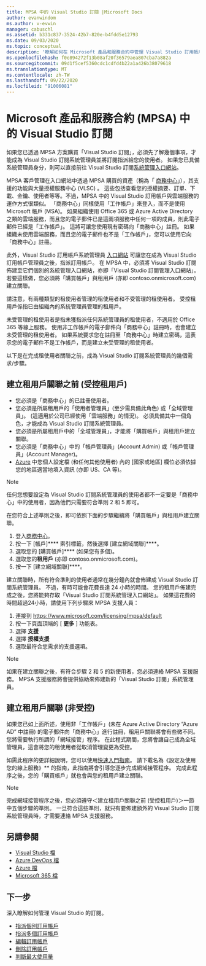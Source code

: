 ```yaml
---
title: MPSA 中的 Visual Studio 訂閱 |Microsoft Docs
author: evanwindom
ms.author: v-evwin
manager: cabuschl
ms.assetid: b331c837-3524-42b7-820e-b4fdd5e12793
ms.date: 09/03/2020
ms.topic: conceptual
description: '瞭解如何在 Microsoft 產品和服務合約中管理 Visual Studio 訂用帳戶 (MPSA) '
ms.openlocfilehash: f0e894272f13b08af20f36579aea807cba7a882a
ms.sourcegitcommit: 09d1f5cef5360cdc1cdfd4b22a1a426b38079618
ms.translationtype: MT
ms.contentlocale: zh-TW
ms.lasthandoff: 09/22/2020
ms.locfileid: "91006081"
---
```

# <a name="visual-studio-subscriptions-in-a-microsoft-products-and-services-agreement-mpsa"></a>Microsoft 產品和服務合約 (MPSA) 中的 Visual Studio 訂閱
如果您已透過 MPSA 方案購買「Visual Studio 訂閱」，必須先了解幾個事項，才能成為 Visual Studio 訂閱系統管理員並將訂閱指派給您的使用者。 如果您已具備系統管理員身分，則可以直接前往 Visual Studio 訂閱[系統管理入口網站](https://manage.visualstudio.com/)。

MPSA 客戶管理在入口網站中透過 MPSA 購買的資產（稱為「 [商務中心](https://businessaccount.microsoft.com/Customer)」），其支援的功能與大量授權服務中心 (VLSC) 。 這些包括查看您的授權摘要、訂單、下載、金鑰、使用者等等。不過，MPSA 中的 Visual Studio 訂用帳戶與雲端服務的運作方式很類似。 「商務中心」同樣使用「工作帳戶」來登入，而不是使用 Microsoft 帳戶 (MSA)。 如果組織使用 Office 365 或 Azure Active Directory 之類的雲端服務，而且您的電子郵件已是這兩項服務中任何一項的成員，則此電子郵件已經是「工作帳戶」。 這將可讓您使用現有密碼向「商務中心」註冊。 如果組織未使用雲端服務，而且您的電子郵件也不是「工作帳戶」，您可以使用它向「商務中心」註冊。

此外，Visual Studio 訂用帳戶系統管理員 [入口網站](https://manage.visualstudio.com/) 可讓您在成為 Visual Studio 訂用帳戶管理員之後，指派訂用帳戶。 在 MPSA 中，必須將 Visual Studio 訂閱佈建至它們個別的系統管理入口網站，亦即「Visual Studio 訂閱管理入口網站」。 若要這樣做，您必須將「購買帳戶」與租用戶 (亦即 contoso.onmicrosoft.com) 建立關聯。

請注意，有兩種類型的租使用者管理的租使用者和不受管理的租使用者。 受控租用戶係指已由組織內的系統管理員管理的租用戶。

未受管理的租使用者是指未獲指派任何系統管理員的租使用者，不適用於 Office 365 等線上服務。 使用非工作帳戶的電子郵件向「商務中心」註冊時，也會建立未受管理的租使用者。 如果系統要求您在註冊至「商務中心」時建立密碼，這表示您的電子郵件不是工作帳戶，而是建立未受管理的租使用者。

以下是在完成租使用者關聯之前，成為 Visual Studio 訂閱系統管理員的幾個需求/步驟。

## <a name="pre-tenant-association-managed-tenant"></a>建立租用戶關聯之前 (受控租用戶)
- 您必須是「商務中心」的已註冊使用者。
- 您必須是所屬租用戶的「使用者管理員」(至少需具備此角色) 或「全域管理員」。 (這適用於公司已經使用「雲端服務」的情況)。 必須具備其中一個角色，才能成為 Visual Studio 訂閱系統管理員。
- 您必須是所屬租用戶中的「全域管理員」，才能將「購買帳戶」與租用戶建立關聯。
- 您必須是「商務中心」中的「帳戶管理員」(Account Admin) 或「帳戶管理員」(Account Manager)。
- [Azure](https://portal.azure.com/) 中您個人設定檔 (和任何其他使用者) 內的 [國家或地區] 欄位必須依據您的地區適當地填入資訊 (亦即 US、CA 等)。 

> [!NOTE]
> 任何您想要設定為 Visual Studio 訂閱系統管理員的使用者都不一定要是「商務中心」中的使用者，因為他們只需要符合準則 2 和 5 即可。

在您符合上述準則之後，即可依照下面的步驟繼續將「購買帳戶」與租用戶建立關聯。
1. 登入[商務中心](https://businessaccount.microsoft.com/Customer)。
2. 按一下 [帳戶]**** 索引標籤，然後選擇 [建立網域關聯]****。
3. 選取您的 [購買帳戶]**** (如果您有多個)。
4. 選取您的**租用戶** (亦即 contoso.onmicrosoft.com)。
5. 按一下 [建立網域關聯]****。

建立關聯時，所有符合準則的使用者通常在幾分鐘內就會佈建成 Visual Studio 訂閱系統管理員。 不過，有時可能會花費長達 24 小時的時間。 您的租用戶佈建完成之後，您將能夠存取「Visual Studio 訂閱系統管理入口網站」。 如果這花費的時間超過24小時，請使用下列步驟來 MPSA 支援人員：
1. 連接到 <https://www.microsoft.com/licensing/mpsa/default>
2. 按一下頁面頂端的 [ **更多** ] 功能表。 
3. 選擇 **支援**
4. 選擇 **授權支援**
5. 選取最符合您需求的支援選項。 

> [!NOTE]
> 如果在建立關聯之後，有符合步驟 2 和 5 的新使用者，您必須連絡 MPSA 支援服務。 MPSA 支援服務將會提供協助來佈建新的「Visual Studio 訂閱」系統管理員。

## <a name="tenant-association-unmanaged"></a>建立租用戶關聯 (非受控)
如果您已如上面所述，使用非「工作帳戶」(未在 Azure Active Directory “Azure AD” 中註冊) 的電子郵件向「商務中心」進行註冊，租用戶關聯將會有些微不同。 您將需要執行所謂的「網域接管」程序。 在此程式期間，您將會讓自己成為全域管理員，這會將您的租使用者從取消管理變更為受控。

如需此程序的更詳細說明，您可以使用[快速入門指南](https://www.microsoft.com/Licensing/existing-customer/business-center-training-and-resources.aspx)。 請下載名為《設定及使用您的線上服務》** 的指南，此指南將會引導您逐步完成網域接管程序。 完成此程序之後，您的「購買帳戶」就也會與您的租用戶建立關聯。

> [!NOTE]
> 完成網域接管程序之後，您必須遵守＜建立租用戶關聯之前 (受控租用戶)＞一節中五個步驟的準則。 一旦符合這些準則，就只有要佈建額外的 Visual Studio 訂閱系統管理員時，才需要連絡 MPSA 支援服務。

## <a name="see-also"></a>另請參閱
- [Visual Studio 檔](/visualstudio/)
- [Azure DevOps 檔](/azure/devops/)
- [Azure 檔](/azure/)
- [Microsoft 365 檔](/microsoft-365/)

## <a name="next-steps"></a>下一步
深入瞭解如何管理 Visual Studio 的訂閱。
- [指派個別訂用帳戶](assign-license.md)
- [指派多個訂用帳戶](assign-license-bulk.md)
- [編輯訂用帳戶](edit-license.md)
- [刪除訂用帳戶](delete-license.md)
- [判斷最大使用量](maximum-usage.md)